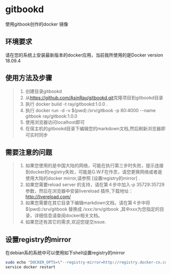 # gitbookd

使用gitbook创作的docker 镜像

## 环境要求

请在您的系统上安装最新版本的docker应用，当前我所使用的是Docker version 18.09.4

## 使用方法及步骤

> 1. 创建目录gitbookd
> 2. 从<https://github.com/AsinRay/gitbookd.git>克隆项目到gitbookd目录
> 3. 执行 docker bulid -t ray/gitbookd:1.0.0 .
> 4. 执行 docker run -d -v $(pwd):/srv/gitbook -p 80:4000 --name gitbook ray/gitbook:1.0.0
> 5. 使用浏览器访问localhost即可
> 6. 在宿主机的gitbookd目录下编辑您的markdown文档,然后刷新浏览器即可实时同步

## 需要注意的问题

> 1. 如果您使用的是中国大陆的网络，可能在执行第三步时失败，提示连接到docker的registry失败，可能是G.W.F在作祟，请您更换网络或者是使用大陆的docker mirror,请参照 [设置registry的mirror] .
>2. 如果您需要reload server 的支持，请在第４步中加入-p 35729:35729参数，然后在浏览器中安装livereload 插件,下载地址：<http://livereload.com/>
> 3. 如果您需要在其它目录下编辑markdown文档，请在第４步中将 $(pwd):/srv/gitbook 替换成 /xxx:/srv/gitbook ,其中xxx为您指定的目录，详细信息请查阅docker相关文档。
> 4. 如果您还有其它的需求,欢迎您提交issue.

## 设置registry的mirror

在debian系的系统中可以使用如下shell设置registry的mirror

```sh
sudo echo "DOCKER_OPTS=\"--registry-mirror=http://registry.docker-cn.com\"" >> /etc/default/docker
service docker restart
```